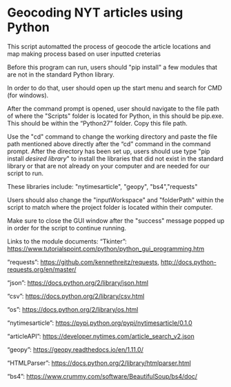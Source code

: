 # Geocoding NYT articles using Python

This script automatted the process of geocode the article locations and map making process based on user inputted creterias 

Before this program can run, users should "pip install" a few modules that are not in the standard Python library. 

In order to do that, user should open up the start menu and search for CMD (for windows). 

After the command prompt is opened, user should navigate to the file path of where the "Scripts" folder is located for Python, in this should be pip.exe. This should be within the “Python27” folder. Copy this file path. 

Use the "cd" command to change the working directory and paste the file path mentioned above directly after the “cd” command in the command prompt. 
After the directory has been set up, users should use type "pip install *desired library*" to install the libraries that did not exist in the standard library or that are not already on your computer and are needed for our script to run.

These libraries include: "nytimesarticle", "geopy", "bs4","requests"

Users should also change the "inputWorkspace" and "folderPath" within the script to match where the project folder is located within their computer.  

Make sure to close the GUI window after the "success" message popped up in order for the script to continue running.

Links to the module documents: 
“Tkinter”: https://www.tutorialspoint.com/python/python_gui_programming.htm 

“requests”: https://github.com/kennethreitz/requests, http://docs.python-requests.org/en/master/

“json”: https://docs.python.org/2/library/json.html

“csv”: https://docs.python.org/2/library/csv.html

“os”: https://docs.python.org/2/library/os.html 

“nytimesarticle”: https://pypi.python.org/pypi/nytimesarticle/0.1.0

“articleAPI”: https://developer.nytimes.com/article_search_v2.json

“geopy”: https://geopy.readthedocs.io/en/1.11.0/

“HTMLParser”: https://docs.python.org/2/library/htmlparser.html

“bs4”: https://www.crummy.com/software/BeautifulSoup/bs4/doc/

